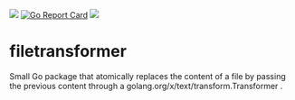 [![](https://img.shields.io/static/v1?label=godev&message=reference&color=00add8)](https://pkg.go.dev/github.com/mkmik/filetransformer?tab=doc)
[![Go Report Card](https://goreportcard.com/badge/github.com/mkmik/filetransformer)](https://goreportcard.com/report/github.com/mkmik/filetransformer)
![](https://github.com/mkmik/filetransformer/workflows/CI/badge.svg)

# filetransformer
Small Go package that atomically replaces the content of a file by passing the previous content through a golang.org/x/text/transform.Transformer .

